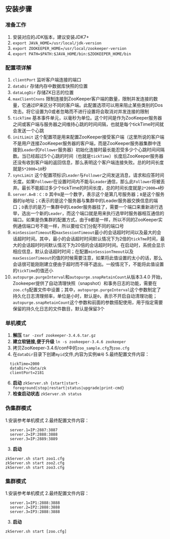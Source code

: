 ## 安装步骤
### 准备工作
1. 安装对应的JDK版本，建议安装JDK7+
2. `export JAVA_HOME=/usr/local/jdk-version`
3. `export ZOOKEEPER_HOME=/usr/local/zookeeper-version`
4. `export PATH=$PATH:$JAVA_HOME/bin:$ZOOKEEPER_HOME/bin`

### 配置项详解
1. ``clientPort`` 监听客户端连接的端口
2. ``dataDir`` 存储内存中数据库快照的位置
3. ``dataLogDir`` 存储ZK日志的位置
4. ``maxClientCnxns`` 限制连接到ZooKeeper客户端的数量，限制并发连接的数量，它通过IP来区分不同的客户端。此配置选项可以用来阻止某些类别的Dos攻击。将它设置为0或者忽略而不进行设置将会取消对并发连接的限制
5. ``tickTime`` 基本事件单元，以毫秒为单位。这个时间是作为ZooKeeper服务器之间或客户端与服务器之间维持心跳的时间间隔，也就是每个tickTime时间就会发送一个心跳
6. ``initLimit`` 这个配置项是用来配置ZooKeeper接受客户端（这里所说的客户端不是用户连接ZooKeeper服务器的客户端，而是ZooKeeper服务器集群中连接到``Leader``的``Follower``服务器）初始化连接时最长能忍受多少个心跳时间间隔数。当已经超过5个心跳的时间（也就是``tickTime``）长度后ZooKeeper服务器还没有收到客户端的返回信息，那么表明这个客户端连接失败。总的时间长度就是``5*2000=10``秒
7. ``syncLimit`` 这个配置项标识``Leader``与``Follower``之间发送消息，请求和应答时间长度。如果``Follower``在设置时间内不能与``Leader``通信，那么此``Follower``将被丢弃。最长不能超过多少个tickTime的时间长度，总的时间长度就是``2*2000=4``秒
8. ``server.A=B：C：D`` 其中``A``是一个数字，表示这个是第几号服务器；``B``是这个服务器的ip地址；``C``表示的是这个服务器与集群中的Leader服务器交换信息的端口；``D``表示的是万一集群中的Leader服务器挂了，需要一个端口来重新进行选举，选出一个新的``Leader``，而这个端口就是用来执行选举时服务器相互通信的端口。如果是伪集群的配置方式，由于``B``都是一样，所以不同的ZooKeeper实例通信端口号不能一样，所以要给它们分配不同的端口号
9. ``minSessionTimeout``和``maxSessionTimeout``最小的会话超时时间以及最大的会话超时时间。其中，最小的会话超时时间默认情况下为2倍的``tickTme``时间，最大的会话超时时间默认情况下为20倍的会话超时时间。在启动时，系统会显示相应信息，默认会话超时时间；在配置``minSessionTmeout``以及``maxSessionTimeout``的值的时候需要注意，如果将此值设置的太小的话，那么会话很可能刚刚建立便由于超时而不得不退出。一般情况下，不能将此值设置的``tickTime``的值还小
10. ``autopurge.purgeInterval``和``autopurge.snapRetainCount``从版本3.4.0 开始，Zookeeper提供了自动清理快照（snapshot）和事务日志的功能，需要在``zoo.cfg``配置文件中设置；其中，``autopurge.purgeInterval``这个参数制定了持久化日志清理频率，单位是小时，默认是``0``，表示不开启自动清理功能；``autopurge.snapRetainCount``这个参数和前面的参数搭配使用，用于指定需要保留的持久化日志的文件数目，默认是保留3个

### 单机模式
1. **解压** ``tar -zxvf zookeeper-3.4.6.tar.gz``
2. **建立软链接,便于升级** ``ln -s zookeeper-3.4.6 zookeeper``
3. 拷贝ZooKeeper-3.4.6/conf中的``zoo_sample.cfg``为``zoo.cfg``
4. 在``dataDir``目录下创建``myid``文件,内容为实例``编号``
5.最终配置文件内容：
```
  tickTime=2000 
  dataDir=/data/zk 
  clientPort=2181
```
6. **启动** ``zkServer.sh {start|start-foreground|stop|restart|status|upgrade|print-cmd}``
7. **检查启动状态** ``zkServer.sh status``

### 伪集群模式
1.安装参考单机模式
2.最终配置文件内容：
```
  server.1=IP:2887:3887 
  server.2=IP:2888:3888 
  server.3=IP:2889:3889
```
3. **启动**
```
zkServer.sh start zoo1.cfg 
zkServer.sh start zoo2.cfg 
zkServer.sh start zoo3.cfg
```

### 集群模式
1.安装参考单机模式
2.最终配置文件内容：
```
  server.1=IP1:2888:3888 
  server.2=IP2:2888:3888 
  server.3=IP3:2888:3888
```
3. **启动**
```
zkServer.sh start [zoo.cfg]
```
